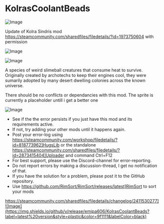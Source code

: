 # KolrasCoolantBeads

![Image](https://i.imgur.com/buuPQel.png)

Update of Kolra Sindris mod
https://steamcommunity.com/sharedfiles/filedetails/?id=1973750604
with permission

![Image](https://i.imgur.com/pufA0kM.png)

	
![Image](https://i.imgur.com/Z4GOv8H.png)

A species of weird slimeball creatures that consume heat to survive. Originally created by archotechs to keep their engines cool, they were sumarily adopted by many desert dwelling colonies across the known universe.

There should be no conflicts or dependancies with this mod. The sprite is currently a placeholder untill i get a better one

![Image](https://i.imgur.com/PwoNOj4.png)



-  See if the the error persists if you just have this mod and its requirements active.
-  If not, try adding your other mods until it happens again.
-  Post your error-log using https://steamcommunity.com/workshop/filedetails/?id=818773962]HugsLib or the standalone https://steamcommunity.com/sharedfiles/filedetails/?id=2873415404]Uploader and command Ctrl+F12
-  For best support, please use the Discord-channel for error-reporting.
-  Do not report errors by making a discussion-thread, I get no notification of that.
-  If you have the solution for a problem, please post it to the GitHub repository.
-  Use https://github.com/RimSort/RimSort/releases/latest]RimSort to sort your mods



https://steamcommunity.com/sharedfiles/filedetails/changelog/2411530277]![Image](https://img.shields.io/github/v/release/emipa606/KolrasCoolantBeads?label=latest%20version&style=plastic&color=9f1111&labelColor=black)

